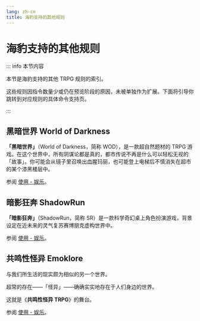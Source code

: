 ```yaml
---
lang: zh-cn
title: 海豹支持的其他规则
---
```


# 海豹支持的其他规则

::: info 本节内容

本节是海豹支持的其他 TRPG 规则的索引。

这些规则因指令数量少或仍在预览阶段的原因，未被单独作为扩展。下面将引导你跳转到对应规则的具体命令支持页。

:::

## 黑暗世界 World of Darkness

**「黑暗世界」**（World of Darkness，简称 WOD），是一款超自然题材的 TRPG 游戏。在这个世界中，所有阴谋论都是真的，都市传说不再是什么可以轻松无视的「故事」。你可能会从镜子里召唤出血腥玛丽，也可能登上电梯后不慎消失在超市的某个漆黑楼层中。

参阅 [使用 - 娱乐](./fun.md#ww-wod-规则骰点)。

## 暗影狂奔 ShadowRun

**「暗影狂奔」**（ShadowRun，简称 SR）是一款科学奇幻桌上角色扮演游戏，背景设定在近未来的灵气复苏赛博朋克虚构世界中。

参阅 [使用 - 娱乐](./fun.md#rsr-暗影狂奔规则骰点)。

## 共鸣性怪异 Emoklore

与我们所生活的现实颇为相似的另一个世界。

超常的存在——「怪异」——确确实实地存在于人们身边的世界。

这就是《**共鸣性怪异 TRPG**》的舞台。

参阅 [使用 - 娱乐](./fun.md#ek-共鸣性怪异规则骰点)。
